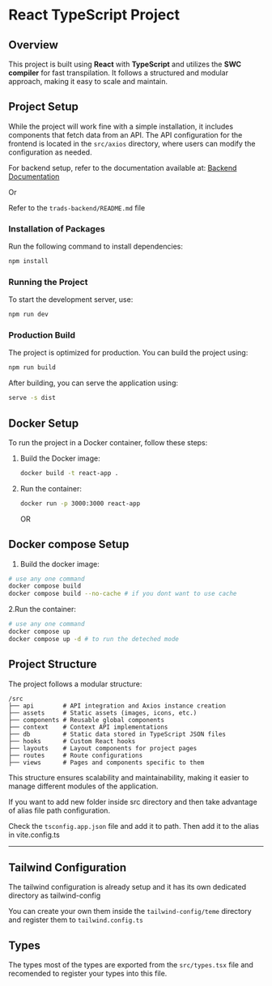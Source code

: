 # React TypeScript Project

## Overview

This project is built using **React** with **TypeScript** and utilizes the **SWC compiler** for fast transpilation. It follows a structured and modular approach, making it easy to scale and maintain.

## Project Setup

While the project will work fine with a simple installation, it includes components that fetch data from an API. The API configuration for the frontend is located in the `src/axios` directory, where users can modify the configuration as needed.

For backend setup, refer to the documentation available at:
[Backend Documentation](https://github.com/nayan458/tread/tree/main/treads-backend#readme)

Or

Refer to the `trads-backend/README.md` file

### Installation of Packages

Run the following command to install dependencies:

```sh
npm install
```

### Running the Project

To start the development server, use:

```sh
npm run dev
```

### Production Build

The project is optimized for production. You can build the project using:

```sh
npm run build
```

After building, you can serve the application using:

```sh
serve -s dist
```

## Docker Setup

To run the project in a Docker container, follow these steps:

1. Build the Docker image:
   ```sh
   docker build -t react-app .
   ```
2. Run the container:
   ```sh
   docker run -p 3000:3000 react-app
   ```
   OR

## Docker compose Setup

1. Build the docker image:

```sh
# use any one command
docker compose build
docker compose build --no-cache # if you dont want to use cache
```

2.Run the container:

```sh
# use any one command
docker compose up
docker compose up -d # to run the deteched mode
```

## Project Structure

The project follows a modular structure:

```
/src
├── api        # API integration and Axios instance creation
├── assets     # Static assets (images, icons, etc.)
├── components # Reusable global components
├── context    # Context API implementations
├── db         # Static data stored in TypeScript JSON files
├── hooks      # Custom React hooks
├── layouts    # Layout components for project pages
├── routes     # Route configurations
├── views      # Pages and components specific to them
```

This structure ensures scalability and maintainability, making it easier to manage different modules of the application.

If you want to add new folder inside src directory and then take advantage of alias file path configuration.

Check the `tsconfig.app.json` file and add it to path. Then add it to the alias in vite.config.ts

---

## Tailwind Configuration

The tailwind configuration is already setup and it has its own dedicated directory as tailwind-config

You can create your own them inside the `tailwind-config/teme` directory and register them to `tailwind.config.ts`

## Types

The types most of the types are exported from the `src/types.tsx` file and recomended to register your types into this file.

